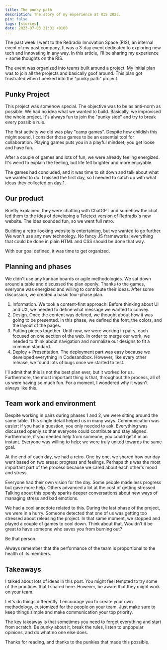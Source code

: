 ```yaml
---
title: The punky path
description: The story of my experience at RIS 2023.
pin: false
tags: [stories]
date: 2023-07-03 21:31 +0100
---
```


The past week I went to the Redradix Innovation Space (RIS), an internal event of my past company. It was a 3-day event dedicated to exploring new tech and innovating in any way. In this article, I'll be sharing my experience + some thoughts on the RIS.

The event was organized into teams built around a project. My initial plan was to join all the projects and basically goof around. This plan got frustrated when I peeked into the "punky path" project.

## Punky Project

This project was somehow special. The objective was to be as anti-norm as possible. We had no idea what we wanted to build. Basically, we improvised the whole project. It's always fun to join the "punky side" and try to break every possible rule.

The first activity we did was play "camp games". Despite how childish this might sound, I consider those games to be an essential tool for collaboration. Playing games puts you in a playful mindset; you get loose and have fun.

After a couple of games and lots of fun, we were already feeling energized. It's weird to explain the feeling, but life felt brighter and more enjoyable.

The games had concluded, and it was time to sit down and talk about what we wanted to do. I missed the first day, so I needed to catch up with what ideas they collected on day 1.

## Our product

Briefly explained, they were chatting with ChatGPT and somehow the chat led them to the idea of developing a Teletext version of Redradix's new website. The idea sounded fun, so we went full retro.

Building a retro-looking website is entertaining, but we wanted to go further. We won't use any new technology. No fancy JS frameworks; everything that could be done in plain HTML and CSS should be done that way.

With our goal defined, it was time to get organized.

## Planning and phases

We didn't use any kanban boards or agile methodologies. We sat down around a table and discussed the plan openly. Thanks to the games, everyone was energized and willing to contribute their ideas. After some discussion, we created a basic four-phase plan.

1.  Information. We took a content-first approach. Before thinking about UI and UX, we needed to define what message we wanted to convey.
2.  Design. Once the content was defined, we thought about how it was going to be presented. In this phase, we defined the font, the colors, and the layout of the pages.
3.  Putting pieces together. Until now, we were working in pairs, each focused on one section of the web. In order to merge our work, we needed to think about navigation and normalize our designs to fit a common standard.
4.  Deploy + Presentation. The deployment part was easy because we developed everything in Codesandbox. However, like every other release, we found lots of bugs once we started to test.

I'll admit that this is not the best plan ever, but it worked for us. Furthermore, the most important thing is that, throughout the process, all of us were having so much fun. For a moment, I wondered why it wasn't always like this.

## Team work and environment

Despite working in pairs during phases 1 and 2, we were sitting around the same table. This single detail helped us in many ways. Communication was easier; if you had a question, you only needed to ask. Everything was discussed openly so that everyone could contribute and stay aligned. Furthermore, if you needed help from someone, you could get it in an instant. Everyone was willing to help; we were truly united towards the same goal.

At the end of each day, we had a retro. One by one, we shared how our day went based on two areas: progress and feelings. Perhaps this was the most important part of the process because we cared about each other's mood and stress. 

Everyone had their own vision for the day. Some people made less progress but gave more help. Others advanced a lot at the cost of getting stressed. Talking about this openly sparks deeper conversations about new ways of managing stress and bad emotions.

We had a cool anecdote related to this. During the last phase of the project, we were in a hurry. Someone detected that one of us was getting too stressed about releasing the project. In that same moment, we stopped and played a couple of games to cool down. Think about that. Wouldn't it be great to have someone who saves you from burning out?

Be that person.

Always remember that the performance of the team is proportional to the health of its members.

## Takeaways

I talked about lots of ideas in this post. You might feel tempted to try some of the practices that I shared here. However, be aware that they might work on your team.

Let's do things differently. I encourage you to create your own methodology, customized for the people on your team. Just make sure to keep things simple and make communication your top priority.

The key takeaway is that sometimes you need to forget everything and start from scratch. Be punky about it, break the rules, listen to unpopular opinions, and do what no one else does.

Thanks for reading, and thanks to the punkies that made this possible.
